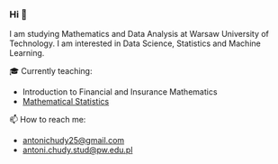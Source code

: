 ### Hi 👋

I am studying Mathematics and Data Analysis at Warsaw University of Technology. I am interested in Data Science, Statistics and Machine Learning.

🎓 Currently teaching:

* Introduction to Financial and Insurance Mathematics
* [Mathematical Statistics](https://github.com/antonichudy/MathematicalStatistics_2024L)

📫 How to reach me:
* antonichudy25@gmail.com
* antoni.chudy.stud@pw.edu.pl
  
<!--
**antonichudy/antonichudy** is a ✨ _special_ ✨ repository because its `README.md` (this file) appears on your GitHub profile.
* [LinkedIn](www.linkedin.com/in/antoni-chudy)
Here are some ideas to get you started:

- 🔭 I’m currently working on ...
- 🌱 I’m currently learning ...
- 👯 I’m looking to collaborate on ...
- 🤔 I’m looking for help with ...
- 💬 Ask me about ...
- 📫 How to reach me: ...
- 😄 Pronouns: ...
- ⚡ Fun fact: ...
-->
